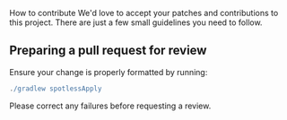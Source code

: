 How to contribute
We'd love to accept your patches and contributions to this project. There are just a few small guidelines you need to follow.

## Preparing a pull request for review
Ensure your change is properly formatted by running:

```gradle
./gradlew spotlessApply
```

Please correct any failures before requesting a review.
